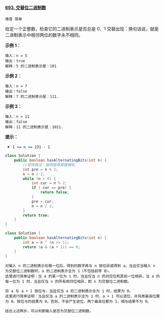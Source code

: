 #### [693. 交替位二进制数](https://leetcode-cn.com/problems/binary-number-with-alternating-bits/)

`难度 简单`

给定一个正整数，检查它的二进制表示是否总是 0、1 交替出现：换句话说，就是二进制表示中相邻两位的数字永不相同。

 

**示例 1：**

```
输入：n = 5
输出：true
解释：5 的二进制表示是：101
```

**示例 2：**

```
输入：n = 7
输出：false
解释：7 的二进制表示是：111.
```

**示例 3：**

```
输入：n = 11
输出：false
解释：11 的二进制表示是：1011.
```

 

**提示：**

- `1 <= n <= 231 - 1`





```java
class Solution {
    public boolean hasAlternatingBits(int n) {
        //常规做法：按照题意直接模拟
        int pre = n % 2;
        n = n / 2;
        while (n > 0) {
            int cur = n % 2;
            if ( cur == pre) {
                return false;
            }
            pre = cur;
            n = n / 2;
        }
        return true;
    }
}
```



```java
class Solution {
    public boolean hasAlternatingBits(int n) {
        int a = n ^ (n >> 1);
        return (a & (a + 1)) == 0;
    }
}
```

```
对输入 n 的二进制表示右移一位后，得到的数字再与 n 按位异或得到 a。当且仅当输入 n 为交替位二进制数时，a 的二进制表示全为 1（不包括前导 0）。
这里进行简单证明：当 a 的某一位为 1 时，当且仅当 n 的对应位和其前一位相异。当 a 的每一位为 1 时，当且仅当 n 的所有相邻位相异，即 n 为交替位二进制数。

将 a 与 a + 1 按位与，当且仅当 a 的二进制表示全为 1 时，结果为 0。
这里进行简单证明：当且仅当 a 的二进制表示全为 1 时，a + 1 可以进位，并将原最高位置为 0，按位与的结果为 0。否则，不会产生进位，两个最高位都为 1，相与结果不为 0。

结合上述两步，可以判断输入是否为交替位二进制数。

```

